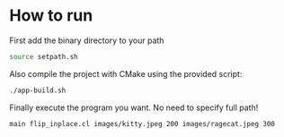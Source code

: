 # How to run

First add the binary directory to your path

```bash
source setpath.sh
```

Also compile the project with CMake using the provided script:

```bash
./app-build.sh
```

Finally execute the program you want. No need to specify full path!

```bash
main flip_inplace.cl images/kitty.jpeg 200 images/ragecat.jpeg 300
```